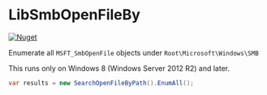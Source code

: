 # LibSmbOpenFileBy

[![Nuget](https://img.shields.io/nuget/v/HiraokaHyperTools.LibSmbOpenFileBy)](https://www.nuget.org/packages/HiraokaHyperTools.LibSmbOpenFileBy)

Enumerate all `MSFT_SmbOpenFile` objects under `Root\Microsoft\Windows\SMB`

This runs only on Windows 8 (Windows Server 2012 R2) and later.

```cs
var results = new SearchOpenFileByPath().EnumAll();
```
